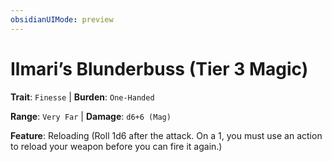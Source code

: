 ```yaml
---
obsidianUIMode: preview
---
```

# Ilmari’s Blunderbuss (Tier 3 Magic)

**Trait**: `Finesse` | **Burden**: `One-Handed`

**Range**: `Very Far` | **Damage**: `d6+6 (Mag)`

**Feature**: Reloading (Roll 1d6 after the attack. On a 1, you must use an action to reload your weapon before you can fire it again.)